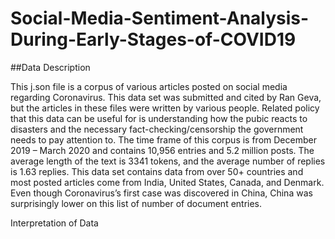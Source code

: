# Social-Media-Sentiment-Analysis-During-Early-Stages-of-COVID19

##Data Description 

This j.son file is a corpus of various articles posted on social media regarding Coronavirus. This data set was submitted and cited by Ran Geva, but the articles in these files were written by various people. Related policy that this data can be useful for is understanding how the pubic reacts to disasters and the necessary fact-checking/censorship the government needs to pay attention to. The time frame of this corpus is from December 2019 – March 2020 and contains 10,956 entries and 5.2 million posts. The average length of the text is 3341 tokens, and the average number of replies is 1.63 replies. This data set contains data from over 50+ countries and most posted articles come from India, United States, Canada, and Denmark. Even though Coronavirus’s first case was discovered in China, China was surprisingly lower on this list of number of document entries.  

Interpretation of Data

	

